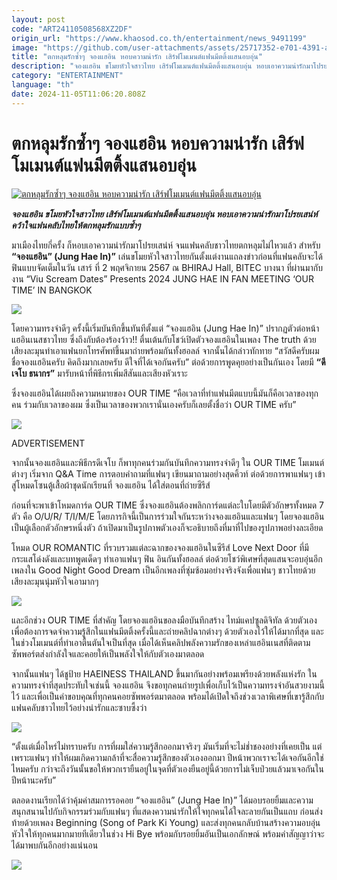 ```yaml
---
layout: post
code: "ART24110508568XZ2DF"
origin_url: "https://www.khaosod.co.th/entertainment/news_9491199"
image: "https://github.com/user-attachments/assets/25717352-e701-4391-aeab-ae11087c1a6e"
title: "ตกหลุมรักซ้ำๆ จองแฮอิน หอบความน่ารัก เสิร์ฟโมเมนต์แฟนมีตติ้งแสนอบอุ่น"
description: "จองแฮอิน ขโมยหัวใจสาวไทย เสิร์ฟโมเมนต์แฟนมีตติ้งแสนอบอุ่น หอบเอาความน่ารักมาโปรยเสน่ห์ คว้าใจแฟนคลับไทยให้ตกหลุมรักแบบซ้ำๆ"
category: "ENTERTAINMENT"
language: "th"
date: 2024-11-05T11:06:20.808Z
---
```


# ตกหลุมรักซ้ำๆ จองแฮอิน หอบความน่ารัก เสิร์ฟโมเมนต์แฟนมีตติ้งแสนอบอุ่น

[![ตกหลุมรักซ้ำๆ จองแฮอิน หอบความน่ารัก เสิร์ฟโมเมนต์แฟนมีตติ้งแสนอบอุ่น](https://www.khaosod.co.th/wpapp/uploads/2024/11/haein1.jpg "ตกหลุมรักซ้ำๆ จองแฮอิน หอบความน่ารัก เสิร์ฟโมเมนต์แฟนมีตติ้งแสนอบอุ่น")](https://www.khaosod.co.th/wpapp/uploads/2024/11/haein1.jpg)

_**จองแฮอิน ขโมยหัวใจสาวไทย เสิร์ฟโมเมนต์แฟนมีตติ้งแสนอบอุ่น หอบเอาความน่ารักมาโปรยเสน่ห์ คว้าใจแฟนคลับไทยให้ตกหลุมรักแบบซ้ำๆ**_

มาเมืองไทยกี่ครั้ง ก็หอบเอาความน่ารักมาโปรยเสน่ห์ จนแฟนคลับชาวไทยตกหลุมไม่ไหวแล้ว สำหรับ **“จองแฮอิน” (Jung Hae In)”** เล่นขโมยหัวใจสาวไทยกันตั้งแต่งานแถลงข่าวก่อนที่แฟนคลับจะได้ฟินแบบจัดเต็มในวัน เสาร์ ที่ 2 พฤศจิกายน 2567 ณ BHIRAJ Hall, BITEC บางนา ที่ผ่านมากับงาน “Viu Scream Dates” Presents 2024 JUNG HAE IN FAN MEETING ‘OUR TIME’ IN BANGKOK

[![](https://www.khaosod.co.th/wpapp/uploads/2024/11/haein5.jpg)](https://www.khaosod.co.th/wpapp/uploads/2024/11/haein5.jpg)

โดยความทรงจำดีๆ ครั้งนี้เริ่มบันทึกขึ้นทันทีตั้งแต่ “จองแฮอิน (Jung Hae In)” ปรากฏตัวต่อหน้าแฮอินเนสชาวไทย ซึ่งถึงกับต้องร้องว้าว!! ตื่นเต้นกับโชว์เปิดตัวจองแฮอินในเพลง The truth ด้วยเสียงละมุนทำเอาแฟนยกโทรศัพท์ขึ้นมาถ่ายพร้อมกันทั้งฮอลล์ จากนั้นได้กล่าวทักทาย “สวัสดีครับผมชื่อจองแฮอินครับ คิดถึงมากเลยครับ ดีใจที่ได้เจอกันครับ” ต่อด้วยการพูดคุยอย่างเป็นกันเอง โดยมี **“ดีเจโบ ธนากร”** มารับหน้าที่พิธีกรเพิ่มสีสันและเสียงหัวเราะ

ซึ่งจองแฮอินได้เผยถึงความหมายของ OUR TIME “คือเวลาที่ทำแฟนมีตแบบนี้มันก็คือเวลาของทุกคน ร่วมกับเวลาของผม ซึ่งเป็นเวลาของพวกเรานั่นเองครับก็เลยตั้งชื่อว่า OUR TIME ครับ”

[![](https://www.khaosod.co.th/wpapp/uploads/2024/11/haein4.jpg)](https://www.khaosod.co.th/wpapp/uploads/2024/11/haein4.jpg)

ADVERTISEMENT

จากนั้นจองแฮอินและพิธีกรดีเจโบ ก็พาทุกคนร่วมกันบันทึกความทรงจำดีๆ ใน OUR TIME โมเมนต์ต่างๆ เริ่มจาก Q&A Time การตอบคำถามที่แฟนๆ เขียนมาถามอย่างสุดคิ้วท์ ต่อด้วยการพาแฟนๆ เข้าสู่โหมดโซนตู้เสื้อผ้าชุดนักเรียนที่ จองแฮอิน ได้ใส่ตอนที่ถ่ายซีรีส์

ก่อนที่จะพาเข้าโหมดการ์ด OUR TIME ซึ่งจองแฮอินต้องพลิกการ์ดแต่ละใบโดยมีตัวอักษรทั้งหมด 7 ตัว คือ O/U/R/ T/I/M/E โดยภารกิจนี้เป็นการร่วมใจกันระหว่างจองแฮอินและแฟนๆ โดยจองแฮอินเป็นผู้เลือกตัวอักษรหนึ่งตัว ถ้าเปิดมาเป็นรูปภาพตัวเองก็จะอธิบายถึงที่มาที่ไปของรูปภาพอย่างละเอียด

โหมด OUR ROMANTIC ที่รวบรวมแต่ละฉากของจองแฮอินในซีรีส์ Love Next Door ที่มีกระแสโด่งดังและบทพูดเด็ดๆ ทำเอาแฟนๆ ฟิน อินกันทั้งฮอลล์ ต่อด้วยโชว์พิเศษที่สุดแสนจะอบอุ่นอีกเพลงใน Good Night Good Dream เป็นอีกเพลงที่ซุ่มซ้อมอย่างจริงจังเพื่อแฟนๆ ชาวไทยด้วยเสียงละมุนนุ่มหัวใจเอามากๆ

[![](https://www.khaosod.co.th/wpapp/uploads/2024/11/haein6.jpg)](https://www.khaosod.co.th/wpapp/uploads/2024/11/haein6.jpg)

และอีกช่วง OUR TIME ที่สำคัญ โดยจองแฮอินขอลงมือบันทึกสร้าง ไทม์แคปซูลดิจิทัล ด้วยตัวเอง เพื่อต้องการจดจำความรู้สึกในแฟนมีตติ้งครั้งนี้และถ่ายคลิปฉากต่างๆ ด้วยตัวเองไว้ให้ได้มากที่สุด และในช่วงโมเมนต์ที่ทำเอาตื้นตันใจเป็นที่สุด เมื่อได้เห็นคลิปพลังความรักของเหล่าแฮอินเนสที่ติดตามซัพพอร์ตส่งกำลังใจและคอยให้เป็นพลังใจให้กับตัวเองมาตลอด

จากนั้นแฟนๆ ได้ชูป้าย HAEINESS THAILAND ขึ้นมากันอย่างพร้อมเพรียงด้วยพลังแห่งรัก ในความทรงจำที่สุดประทับใจเช่นนี้ จองแฮอิน จึงขอทุกคนถ่ายรูปเพื่อเก็บไว้เป็นความทรงจำอันสวยงามนี้ไว้ และเพื่อเป็นคำขอบคุณที่ทุกคนคอยซัพพอร์ตมาตลอด พร้อมได้เปิดใจถึงช่วงเวลาพิเศษที่เขารู้สึกกับแฟนคลับชาวไทยไว้อย่างน่ารักและซาบซึ้งว่า

[![](https://www.khaosod.co.th/wpapp/uploads/2024/11/haein8.jpg)](https://www.khaosod.co.th/wpapp/uploads/2024/11/haein8.jpg)

“ตั้งแต่เมื่อไหร่ไม่ทราบครับ การที่ผมใส่ความรู้สึกออกมาจริงๆ มันเริ่มที่จะไม่ช่ำชองอย่างที่เคยเป็น แต่เพราะแฟนๆ ทำให้ผมเกิดความกล้าที่จะสื่อความรู้สึกของตัวเองออกมา ปีหน้าพวกเราจะได้เจอกันอีกใช่ไหมครับ กว่าจะถึงวันนั้นขอให้พวกเรายืนอยู่ในจุดที่ตัวเองยืนอยู่นี้ด้วยการไม่เจ็บป่วยแล้วมาเจอกันในปีหน้านะครับ”

ตลอดงานเรียกได้ว่าคุ้มค่าสมการรอคอย “จองแฮอิน” (Jung Hae In)” ได้มอบรอยยิ้มและความสนุกสนานไปกับกิจกรรมร่วมกับแฟนๆ ที่แสดงความน่ารักให้ใจทุกคนได้ใจละลายกันเป็นแถบ ก่อนส่งท้ายด้วยเพลง Beginning (Song of Park Ki Young) และส่งทุกคนกลับบ้านสร้างความอบอุ่นหัวใจให้ทุกคนมากมายทีเดียวในช่วง Hi Bye พร้อมกับรอยยิ้มอันเป็นเอกลักษณ์ พร้อมคำสัญญาว่าจะได้มาพบกันอีกอย่างแน่นอน

[![](https://www.khaosod.co.th/wpapp/uploads/2024/11/haein3.jpg)](https://www.khaosod.co.th/wpapp/uploads/2024/11/haein3.jpg)